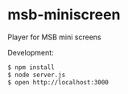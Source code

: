 # msb-miniscreen
Player for MSB mini screens

Development:
```sh
$ npm install
$ node server.js
$ open http://localhost:3000
```
